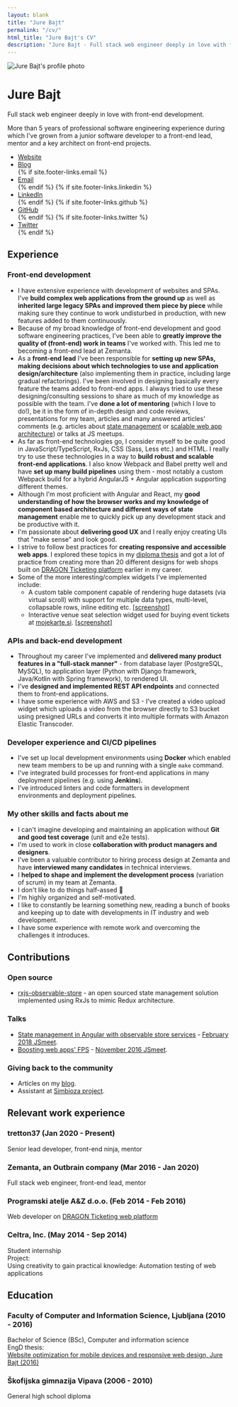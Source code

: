 ```yaml
---
layout: blank
title: "Jure Bajt"
permalink: "/cv/"
html_title: "Jure Bajt's CV"
description: "Jure Bajt - Full stack web engineer deeply in love with front-end development."
---
```


<div class="cv-container">
    <div id="main" role="main" class="cv">
        <div class="cv-header">
            <div class="cv-avatar-container">
                <img class="cv-avatar" src="/images/jure_bajt_cv.jpg" srcset="/images/jure_bajt_cv.jpg 1x, /images/jure_bajt_cv@2x.jpg 2x" alt="Jure Bajt's profile photo" />
            </div>
            <div class="cv-intro">
                <h1 class="cv-name">Jure Bajt</h1>
                <p class="cv-bio-emphasized">
                    Full stack web engineer deeply in love with front-end development.
                </p>
                <p class="cv-bio">
                    More than 5 years of professional software engineering experience during which I've grown from a junior software developer to a front-end lead, mentor and a key architect on front-end projects.
                </p>
                <ul class="cv-links">
                    <li class="cv-link">
                        <a href="{{ site.baseurl }}/" target="_blank">Website</a>
                    </li>
                    <li class="cv-link">
                        <a href="{{ site.baseurl }}/articles" target="_blank">Blog</a>
                    </li>
                    {% if site.footer-links.email %}
                        <li class="cv-link">
                            <a href="mailto:{{ site.footer-links.email }}">Email</a>
                        </li>
                    {% endif %}
                    {% if site.footer-links.linkedin %}
                        <li class="cv-link">
                            <a href="https://www.linkedin.com/in/{{ site.footer-links.linkedin }}" target="_blank">LinkedIn</a>
                        </li>
                    {% endif %}
                    {% if site.footer-links.github %}
                        <li class="cv-link">
                            <a href="https://github.com/{{ site.footer-links.github }}" target="_blank">GitHub</a>
                        </li>
                    {% endif %}
                    {% if site.footer-links.twitter %}
                        <li class="cv-link">
                            <a href="https://www.twitter.com/{{ site.footer-links.twitter }}" target="_blank">Twitter</a>
                        </li>
                    {% endif %}
                </ul>
            </div>
        </div>
        <div class="cv-section-container">
            <div class="cv-section">
                <h2 class="cv-section-title">Experience</h2>
                <div class="cv-section-content">
                    <h3 class="cv-section-subtitle">
                        Front-end development
                    </h3>
                    <ul class="cv-section-bullets">
                        <li class="cv-section-bullet">
                            I have extensive experience with development of websites and SPAs. I've <strong>build complex web applications from the ground up</strong> as well as <strong>inherited large legacy SPAs and improved them piece by piece</strong> while making sure they continue to work undisturbed in production, with new features added to them continuously.
                        </li>
                        <li class="cv-section-bullet">
                            Because of my broad knowledge of front-end development and good software engineering practices, I've been able to <strong>greatly improve the quality of (front-end) work in teams</strong> I've worked with. This led me to becoming a front-end lead at Zemanta.
                        </li>
                        <li class="cv-section-bullet">
                            As a <strong>front-end lead</strong> I've been responsible for <strong>setting up new SPAs, making decisions about which technologies to use and application design/architecture</strong> (also implementing them in practice, including large gradual refactorings). I've been involved in designing basically every feature the teams added to front-end apps. I always tried to use these designing/consulting sessions to share as much of my knowledge as possible with the team. I've <strong>done a lot of mentoring</strong> (which I love to do!), be it in the form of in-depth design and code reviews, presentations for my team, articles and many answered articles' comments (e.g. articles about <a href="{{ site.baseurl }}/state-management-in-angular-with-observable-store-services/" target="_blank">state management</a> or <a href="{{ site.baseurl }}/scalable-angular-app-architecture/" target="_blank">scalable web app architecture</a>) or talks at JS meetups.
                        </li>
                        <li class="cv-section-bullet">
                            As far as front-end technologies go, I consider myself to be quite good in JavaScript/TypeScript, RxJs, CSS (Sass, Less etc.) and HTML. I really try to use these technologies in a way to <strong>build robust and scalable front-end applications</strong>. I also know Webpack and Babel pretty well and have <strong>set up many build pipelines</strong> using them - most notably a custom Webpack build for a hybrid AngularJS + Angular application supporting different themes.
                        </li>
                        <li class="cv-section-bullet">
                            Although I'm most proficient with Angular and React, my <strong>good understanding of how the browser works and my knowledge of component based architecture and different ways of state management</strong> enable me to quickly pick up any development stack and be productive with it.
                        </li>
                        <li class="cv-section-bullet">
                            I'm passionate about <strong>delivering good UX</strong> and I really enjoy creating UIs that "make sense" and look good.
                        </li>
                        <li class="cv-section-bullet">
                            I strive to follow best practices for <strong>creating responsive and accessible web apps</strong>. I explored these topics in my <a href="http://eprints.fri.uni-lj.si/3278/" target="_blank">diploma thesis</a> and got a lot of practice from creating more than 20 different designs for web shops built on <a href="https://www.mojekarte.si/" target="_blank">DRAGON Ticketing platform</a> earlier in my career.
                        </li>
                        <li class="cv-section-bullet">
                            Some of the more interesting/complex widgets I've implemented include:
                            <ul class="cv-section-subbullets">
                                <li>
                                    A custom table component capable of rendering huge datasets (via virtual scroll) with support for multiple data types, multi-level, collapsable rows, inline editing etc. <a href="{{ site.baseurl }}/images/custom_table_component_screenshot.jpg" target="_blank">[screenshot]</a>
                                </li>
                                <li>
                                    Interactive venue seat selection widget used for buying event tickets at <a href="https://www.mojekarte.si/" target="_blank">mojekarte.si</a>. <a href="{{ site.baseurl }}/images/venue_seat_selection_screenshot.jpg" target="_blank">[screenshot]</a>
                                </li>
                            </ul>
                        </li>
                    </ul>
                    <h3 class="cv-section-subtitle">
                        APIs and back-end development
                    </h3>
                    <ul class="cv-section-bullets">
                        <li class="cv-section-bullet">
                            Throughout my career I've implemented and <strong>delivered many product features in a "full-stack manner"</strong> - from database layer (PostgreSQL, MySQL), to application layer (Python with Django framework, Java/Kotlin with Spring framework), to rendered UI.
                        </li>
                        <li class="cv-section-bullet">
                            I've <strong>designed and implemented REST API endpoints</strong> and connected them to front-end applications.
                        </li>
                        <li class="cv-section-bullet">
                            I have some experience with AWS and S3 - I've created a video upload widget which uploads a video from the browser directly to S3 bucket using presigned URLs and converts it into multiple formats with Amazon Elastic Transcoder.
                        </li>
                    </ul>
                    <h3 class="cv-section-subtitle">
                        Developer experience and CI/CD pipelines
                    </h3>
                    <ul class="cv-section-bullets">
                        <li class="cv-section-bullet">
                           I've set up local development environments using <strong>Docker</strong> which enabled new team members to be up and running with a single <code class="highlighter-rouge">make</code> command.
                        </li>
                        <li class="cv-section-bullet">
                            I've integrated build processes for front-end applications in many deployment pipelines (e.g. using <strong>Jenkins</strong>).
                        </li>
                        <li class="cv-section-bullet">
                            I've introduced linters and code formatters in development environments and deployment pipelines.
                        </li>
                    </ul>
                    <h3 class="cv-section-subtitle">
                        My other skills and facts about me
                    </h3>
                    <ul class="cv-section-bullets">
                        <li class="cv-section-bullet">
                            I can't imagine developing and maintaining an application without <strong>Git and good test coverage</strong> (unit and e2e tests).
                        </li>
                        <li class="cv-section-bullet">
                            I'm used to work in close <strong>collaboration with product managers and designers</strong>.
                        </li>
                        <li class="cv-section-bullet">
                            I've been a valuable contributor to hiring process design at Zemanta and have <strong>interviewed many candidates</strong> in technical interviews.
                        </li>
                        <li class="cv-section-bullet">
                            I <strong>helped to shape and implement the development process</strong> (variation of scrum) in my team at Zemanta.
                        </li>
                        <li class="cv-section-bullet">
                            I don't like to do things half-assed 🧐
                        </li>
                        <li class="cv-section-bullet">
                            I'm highly organized and self-motivated.
                        </li>
                        <li class="cv-section-bullet">
                            I like to constantly be learning something new, reading a bunch of books and keeping up to date with developments in IT industry and web development.
                        </li>
                        <li class="cv-section-bullet">
                            I have some experience with remote work and overcoming the challenges it introduces.
                        </li>
                    </ul>
                </div>
            </div>
        </div>
        <div class="cv-section-container">
            <div class="cv-section">
                <h2 class="cv-section-title">Contributions</h2>
                <div class="cv-section-content">
                    <h3 class="cv-section-subtitle">
                        Open source
                    </h3>
                    <ul class="cv-section-bullets">
                        <li class="cv-section-bullet">
                            <a href="https://www.npmjs.com/package/rxjs-observable-store" target="_blank">rxjs-observable-store</a> - an open sourced state management solution implemented using RxJs to mimic Redux architecture.
                        </li>
                    </ul>
                    <h3 class="cv-section-subtitle">
                        Talks
                    </h3>
                    <ul class="cv-section-bullets">
                        <li class="cv-section-bullet">
                            <a href="https://slides.com/georgebyte/state-management-in-angular-with-observable-store-services#/" target="_blank">State management in Angular with observable store services</a> - <a href="https://www.meetup.com/Ljubljana-JavaScript-User-Group/events/247901199/" target="_blank">February 2018 JSmeet</a>.
                        </li>
                        <li class="cv-section-bullet">
                            <a href="https://github.com/jurebajt/examples-rendering-performance/" target="_blank">Boosting web apps' FPS</a> - <a href="https://www.meetup.com/Ljubljana-JavaScript-User-Group/events/235410586/" target="_blank">November 2016 JSmeet</a>.
                        </li>
                    </ul>
                    <h3 class="cv-section-subtitle">
                        Giving back to the community
                    </h3>
                    <ul class="cv-section-bullets">
                        <li class="cv-section-bullet">
                            Articles on my <a href="{{ site.baseurl }}/articles" target="_blank">blog</a>.
                        </li>
                        <li class="cv-section-bullet">
                            Assistant at <a href="https://www.simbioza.eu/" target="_blank">Simbioza project</a>.
                        </li>
                    </ul>
                </div>
            </div>
        </div>
        <div class="cv-section-container">
            <div class="cv-section">
                <h2 class="cv-section-title">Relevant work experience</h2>
                <div class="cv-section-content">
                    <h3 class="cv-section-subtitle">
                        tretton37 <span class="cv-section-subtitle-deemphasized">(Jan 2020 - Present)</span>
                    </h3>
                    <div class="cv-section-content-item">
                        Senior lead developer, front-end ninja, mentor
                    </div>
                    <h3 class="cv-section-subtitle">
                        Zemanta, an Outbrain company <span class="cv-section-subtitle-deemphasized">(Mar 2016 - Jan 2020)</span>
                    </h3>
                    <div class="cv-section-content-item">
                        Full stack web engineer, front-end lead, mentor
                    </div>
                    <h3 class="cv-section-subtitle">
                        Programski atelje A&Z d.o.o. <span class="cv-section-subtitle-deemphasized">(Feb 2014 - Feb 2016)</span>
                    </h3>
                    <div class="cv-section-content-item">
                        Web developer on <a href="https://www.mojekarte.si/" target="_blank">DRAGON Ticketing web platform</a>
                    </div>
                    <h3 class="cv-section-subtitle">
                        Celtra, Inc. <span class="cv-section-subtitle-deemphasized">(May 2014 - Sep 2014)</span>
                    </h3>
                    <div class="cv-section-content-item">
                        Student internship
                    </div>
                    <div class="cv-section-content-item">
                        Project:<br>
                        Using creativity to gain practical knowledge: Automation testing of web applications
                    </div>
                </div>
            </div>
        </div>
        <div class="cv-section-container">
            <div class="cv-section">
                <h2 class="cv-section-title">Education</h2>
                <div class="cv-section-content">
                    <h3 class="cv-section-subtitle">
                        Faculty of Computer and Information Science, Ljubljana <span class="cv-section-subtitle-deemphasized">(2010 - 2016)</span>
                    </h3>
                    <div class="cv-section-content-item">
                        Bachelor of Science (BSc), Computer and information science
                    </div>
                    <div class="cv-section-content-item">
                        EngD thesis:<br>
                        <a href="http://eprints.fri.uni-lj.si/3278/" target="_blank">Website optimization for mobile devices and responsive web design, Jure Bajt (2016)</a>
                    </div>
                    <h3 class="cv-section-subtitle">
                        Škofijska gimnazija Vipava <span class="cv-section-subtitle-deemphasized">(2006 - 2010)</span>
                    </h3>
                    <div class="cv-section-content-item">
                        General high school diploma
                    </div>
                </div>
            </div>
        </div>
    </div>
</div>
